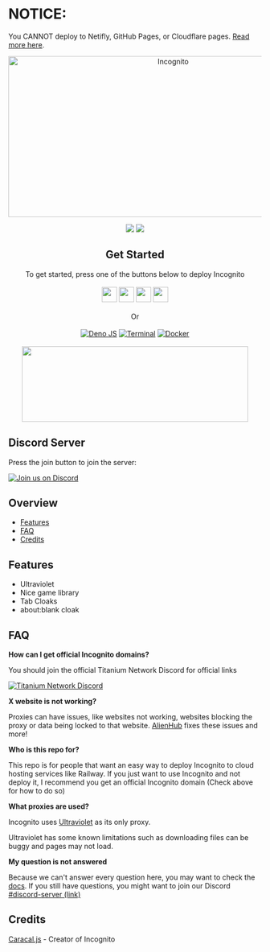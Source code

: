 # NOTICE:

You CANNOT deploy to Netifly, GitHub Pages, or Cloudflare pages. [Read more here](https://amethystnetwork-dev.github.io/docs/static-hosts).

<!--
                                _     _                     _       _   _          _                               _    
     /\                        | |   | |                   | |     | \ | |        | |                             | |   
    /  \     _ __ ___     ___  | |_  | |__    _   _   ___  | |_    |  \| |   ___  | |_  __      __   ___    _ __  | | __
   / /\ \   | '_ ` _ \   / _ \ | __| | '_ \  | | | | / __| | __|   | . ` |  / _ \ | __| \ \ /\ / /  / _ \  | '__| | |/ /
  / ____ \  | | | | | | |  __/ | |_  | | | | | |_| | \__ \ | |_    | |\  | |  __/ | |_   \ V  V /  | (_) | | |    |   < 
 /_/    \_\ |_| |_| |_|  \___|  \__| |_| |_|  \__, | |___/  \__|   |_| \_|  \___|  \__|   \_/\_/    \___/  |_|    |_|\_\
                                               __/ |                                                                    
                                              |___/                                                                     
-->
<!-- The font is called Big, if you are wondering -->
<div align="center">
         
<img src="https://socialify.git.ci/amethystnetwork-dev/Incognito/image?description=1&descriptionEditable=Access%20the%20world%20wide%20web&font=Inter&forks=1&issues=1&logo=https%3A%2F%2Fraw.githubusercontent.com%2Famethystnetwork-dev%2FIncognito%2Fmain%2Fstatic%2Findex.svg&name=1&owner=1&pattern=Solid&stargazers=1&theme=Auto" alt="Incognito" width="640" height="320" />

<a href="" alt="Made with NodeJS"><img src="https://img.shields.io/badge/Made%20with-Node.JS-6DA55F?style=for-the-badge&logo=node.js&logoColor=white"></a> 
<a href="https://github.com/amethystnetwork-dev/Incognito/graphs/contributors/" alt=""><img src="https://img.shields.io/github/contributors/amethystnetwork-dev/Incognito?style=for-the-badge"></a>

</div>

<div align="center">
    <h2>Get Started</h2>
    <a>To get started, press one of the buttons below to deploy Incognito</a>
    <br>
    <br>
    <a href="https://render.com/deploy?repo=https://github.com/amethystnetwork-dev/Incognito"><img height="30px" src="https://img.shields.io/badge/render-4f65f1.svg?style=for-the-badge&logo=render&logoColor=46e3b7"></img></a>
    <a href="https://amethystnetwork-dev.github.io/utils/deploy/heroku?repo=Incognito"><img height="30px" src="https://img.shields.io/badge/heroku-%23430098.svg?style=for-the-badge&logo=heroku&logoColor=white"></img></a>
    <a href="https://amethystnetwork-dev.github.io/docs/about-replit?repo=Incognito"><img height="30px" src="https://amethystnetwork-dev.github.io/assets/replit.svg"><img></a>
    <a href="https://railway.app/new/template/TNmjSs?referralCode=8zUUBB"><img height="30px" src="https://img.shields.io/badge/Railway-%234f0599.svg?style=for-the-badge&logo=railway&logoColor=white"></img></a>
    <br>
    <br>
    <a>Or</a>
    <br>
    <br>
    <a href="https://amethystnetwork-dev.github.io/docs/projects/incognito/manual-deployment/#terminal-with-deno"><img src="https://img.shields.io/badge/deno%20js-000000?style=for-the-badge&logo=deno&logoColor=white" alt="Deno JS"></img></a>
    <a href="https://amethystnetwork-dev.github.io/docs/projects/incognito/manual-deployment/#terminal-with-nodejs"><img src="https://img.shields.io/badge/terminal-%23121011.svg?style=for-the-badge&logo=gnu-bash&logoColor=white" alt="Terminal"></img></a>
    <a href="https://amethystnetwork-dev.github.io/docs/projects/incognito/manual-deployment/#docker-with-nodejs"><img src="https://img.shields.io/badge/docker-%230db7ed.svg?style=for-the-badge&logo=docker&logoColor=white" alt="Docker"></img></a>
    <br>
    <br>
    <a href="https://alienhub.xyz/?utm_source=incog_gh&utm_medium=amethystnetwork">
      <img src="https://alienhub.xyz/alien1.gif" width="450" height="150"></img>
    </a>
</div>

## Discord Server

Press the join button to join the server:

[![Join us on Discord](https://invidget.switchblade.xyz/985982201302769765?theme=light)](https://amethystnetwork-dev.github.io/discord/invite)

## Overview

- [Features](#features)
- [FAQ](#faq)
- [Credits](#credits)


## Features

- Ultraviolet
- Nice game library
- Tab Cloaks
- about:blank cloak

## FAQ

**How can I get official Incognito domains?**

You should join the official Titanium Network Discord for official links

[![Titanium Network Discord](https://invidget.switchblade.xyz/unblock?theme=light)](https://discord.gg/unblock)

**X website is not working?**

Proxies can have issues, like websites not working, websites blocking the proxy or data being locked to that website. [AlienHub](https://alienhub.xyz/?utm_medium=amethystnetwork) fixes these issues and more!

**Who is this repo for?**

This repo is for people that want an easy way to deploy Incognito to cloud hosting services like Railway. If you just want to use Incognito and not deploy it, I recommend you get an official Incognito domain (Check above for how to do so)

**What proxies are used?**

Incognito uses [Ultraviolet](https://github.com/titaniumnetwork-dev/Ultraviolet) as its only proxy.

Ultraviolet has some known limitations such as downloading files can be buggy and pages may not load.

**My question is not answered**

Because we can't answer every question here, you may want to check the [docs](https://amethystnetwork-dev.github.io/docs/category/incognito). If you still have questions, you might want to join our Discord [#discord-server (link)](#discord-server)

## Credits

[Caracal.js](https://github.com/caracal-js) - Creator of Incognito
